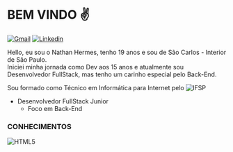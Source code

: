 # BEM VINDO :v:
[![Gmail](https://img.shields.io/badge/hermesnathan8@gmail.com-D14836?style=for-the-badge&logo=gmail&logoColor=white)](mailto:hermesnathan8@gmail.com?) [![Linkedin](https://img.shields.io/badge/NathanHermes-0077B5?style=for-the-badge&logo=linkedin&logoColor=white)](https://www.linkedin.com/in/nathan-hermes-230b99209/)


Hello, eu sou o Nathan Hermes, tenho 19 anos e sou de São Carlos - Interior de São Paulo.<br>
Iniciei minha jornada como Dev aos 15 anos e atualmente sou Desenvolvedor FullStack, mas 
tenho um carinho especial pelo Back-End.

Sou formado como Técnico em Informática para Internet pelo ![IFSP](https://img.shields.io/badge/Instituto%20Federal%20de%20Educação%2C%20Ciência%20e%20Tecnologia%20de%20São%20Paulo-Campus%20São%20Carlos-%23349133?style=for-the-badge&labelColor=white)

- Desenvolvedor FullStack Junior
  - Foco em Back-End
### CONHECIMENTOS
  ![HTML5](https://img.shields.io/badge/html5-%23E34F26.svg?style=for-the-badge&logo=html5&logoColor=white)

<!---
NathanHermes/NathanHermes is a ✨ special ✨ repository because its `README.md` (this file) appears on your GitHub profile.
You can click the Preview link to take a look at your changes.
--->
